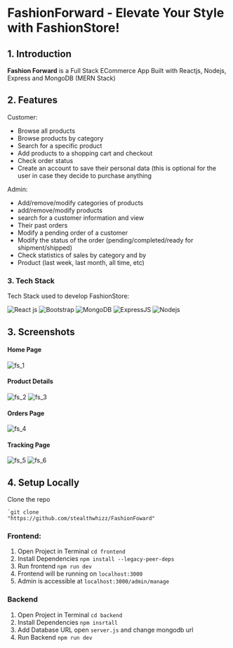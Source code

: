 # FashionForward - Elevate Your Style with FashionStore!

## 1. Introduction

**Fashion Forward** is a Full Stack ECommerce App Built with Reactjs, Nodejs, Express and  MongoDB (MERN Stack)

## 2. Features

Customer:
  - Browse all products
  - Browse products by category
  - Search for a specific product
  - Add products to a shopping cart and checkout
  - Check order status
  - Create an account to save their personal data (this is optional for the user in case they decide to purchase anything
    
Admin:
  - Add/remove/modify categories of products
  - add/remove/modify products
  - search for a customer information and view
  - Their past orders
  - Modify a pending order of a customer
  - Modify the status of the order (pending/completed/ready for shipment/shipped)
  - Check statistics of sales by category and by
  - Product (last week, last month, all time, etc)

### 3. Tech Stack

Tech Stack used to develop FashionStore:

![React  js](https://img.shields.io/badge/React-20232A?style=for-the-badge&logo=react&logoColor=61DAFB) ![Bootstrap](https://img.shields.io/badge/Bootstrap-563D7C?style=for-the-badge&logo=bootstrap&logoColor=white) ![MongoDB](https://img.shields.io/badge/MongoDB-4EA94B?style=for-the-badge&logo=mongodb&logoColor=white) ![ExpressJS](https://img.shields.io/badge/Express.js-404D59?style=for-the-badge) ![Nodejs](https://img.shields.io/badge/Node.js-43853D?style=for-the-badge&logo=node.js&logoColor=white)


## 3. Screenshots
#### Home Page
![fs_1](https://github.com/Ayush-Bulbule/FashionStore/assets/69710917/b0e6cbeb-86ab-4188-98bf-8752406ae536)
#### Product Details 
![fs_2](https://github.com/Ayush-Bulbule/FashionStore/assets/69710917/80ab6b41-2fc2-4658-938d-f0768fd702ea)
![fs_3](https://github.com/Ayush-Bulbule/FashionStore/assets/69710917/cfe86bda-e65f-4dcd-8ec4-aa1ff4888fcf)
#### Orders Page
![fs_4](https://github.com/Ayush-Bulbule/FashionStore/assets/69710917/bc645e69-a4e0-4892-9d87-5e5f582720c3)
#### Tracking Page
![fs_5](https://github.com/Ayush-Bulbule/FashionStore/assets/69710917/e28a26e6-5f60-4947-bb6b-462d9ad69c67)
![fs_6](https://github.com/Ayush-Bulbule/FashionStore/assets/69710917/633ef549-d18d-4452-a726-e4d6fd4819c5)


## 4. Setup Locally

Clone the repo 
``` 
`git clone 
"https://github.com/stealthwhizz/FashionFoward"
```

### Frontend:
1. Open Project in Terminal `cd frontend`
2. Install Dependencies `npm install --legacy-peer-deps`
3. Run frontend `npm run dev`
4. Frontend will be running on `localhost:3000`
5. Admin is accessible at `localhost:3000/admin/manage`

### Backend
1. Open Project in Terminal `cd backend`
2. Install Dependencies `npm insrtall`
3. Add Database URL open `server.js` and change mongodb url
4. Run Backend `npm run dev`





